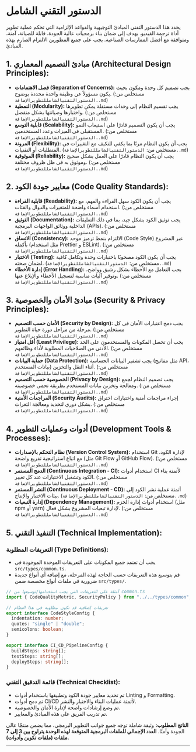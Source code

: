 # الدستور التقني الشامل

يحدد هذا الدستور التقني المبادئ التوجيهية والقواعد الإلزامية التي تحكم عملية تطوير أداة ترجمة الفيديو. يهدف إلى ضمان بناء برمجيات عالية الجودة، قابلة للصيانة، آمنة، ومتوافقة مع أفضل الممارسات الصناعية. يجب على جميع المطورين الالتزام الصارم بهذه المبادئ.

## 1. مبادئ التصميم المعماري (Architectural Design Principles):

*   **فصل الاهتمامات (Separation of Concerns):** يجب تصميم كل وحدة ومكون بحيث يكون مسؤولاً عن وظيفة واحدة محددة بوضوح. (مستخلص من: `الدستورالتقنيالشامللتطويرالإضافة..md`)
*   **النمطية (Modularity):** يجب تقسيم النظام إلى وحدات مستقلة يمكن تطويرها واختبارها وصيانتها بشكل منفصل. (مستخلص من: `الدستورالتقنيالشامللتطويرالإضافة..md`)
*   **قابلية التوسع (Scalability):** يجب أن يكون التصميم قادرًا على استيعاب النمو المستقبلي في الميزات وعدد المستخدمين. (مستخلص من: `الدستورالتقنيالشامللتطويرالإضافة..md`)
*   **المرونة (Flexibility):** يجب أن يكون النظام مرنًا بما يكفي للتكيف مع التغييرات في المتطلبات أو التقنيات. (مستخلص من: `الدستورالتقنيالشامللتطويرالإضافة..md`)
*   **الموثوقية (Reliability):** يجب أن يكون النظام قادرًا على العمل بشكل صحيح وموثوق به في ظل ظروف مختلفة. (مستخلص من: `الدستورالتقنيالشامللتطويرالإضافة..md`)

## 2. معايير جودة الكود (Code Quality Standards):

*   **قابلية القراءة (Readability):** يجب أن يكون الكود سهل القراءة والفهم، مع استخدام أسماء واضحة للمتغيرات والدوال والفئات. (مستخلص من: `الدستورالتقنيالشامللتطويرالإضافة..md`)
*   **التوثيق (Documentation):** يجب توثيق الكود بشكل جيد، بما في ذلك التعليقات الداخلية ووثائق الواجهات البرمجية (APIs). (مستخلص من: `الدستورالتقنيالشامللتطويرالإضافة..md`)
*   **الاتساق (Consistency):** الالتزام بنمط ترميز موحد (Code Style) عبر المشروع بأكمله (مثل استخدام Prettier و ESLint). (مستخلص من: `الدستورالتقنيالشامللتطويرالإضافة..md`)
*   **الاختبار (Testing):** يجب أن يكون الكود مصحوبًا باختبارات وحدة وتكامل كافية لضمان صحته. (مستخلص من: `الدستورالتقنيالشامللتطويرالإضافة..md`)
*   **إدارة الأخطاء (Error Handling):** يجب التعامل مع الأخطاء بشكل رشيق وواضح، وتوفير آليات مناسبة لتسجيل الأخطاء والإبلاغ عنها. (مستخلص من: `الدستورالتقنيالشامللتطويرالإضافة..md`)

## 3. مبادئ الأمان والخصوصية (Security & Privacy Principles):

*   **الأمان حسب التصميم (Security by Design):** يجب دمج اعتبارات الأمان في كل مرحلة من مراحل دورة حياة التطوير. (مستخلص من: `الدستورالتقنيالشامللتطويرالإضافة..md`)
*   **أقل امتياز (Least Privilege):** يجب أن تحصل المكونات والمستخدمون على الحد الأدنى من الصلاحيات المطلوبة لأداء وظائفهم. (مستخلص من: `الدستورالتقنيالشامللتطويرالإضافة..md`)
*   **حماية البيانات (Data Protection):** يجب تشفير البيانات الحساسة (مثل مفاتيح API، بيانات المستخدم) أثناء النقل والتخزين. (مستخلص من: `الدستورالتقنيالشامللتطويرالإضافة..md`)
*   **الخصوصية حسب التصميم (Privacy by Design):** يجب تصميم النظام لجمع ومعالجة وتخزين بيانات المستخدم بطريقة تحمي خصوصيته. (مستخلص من: `الدستورالتقنيالشامللتطويرالإضافة..md`)
*   **المراجعات الأمنية (Security Audits):** إجراء مراجعات أمنية واختبارات اختراق بشكل دوري لتحديد ومعالجة الثغرات. (مستخلص من: `الدستورالتقنيالشامللتطويرالإضافة..md`)

## 4. أدوات وعمليات التطوير (Development Tools & Processes):

*   **نظام التحكم بالإصدارات (Version Control System):** استخدام Git لإدارة الكود، مع اتباع استراتيجية تفريع واضحة (مثل Git Flow أو GitHub Flow). (مستخلص من: `الدستورالتقنيالشامللتطويرالإضافة..md`)
*   **الدمج المستمر (Continuous Integration - CI):** استخدام أدوات CI لأتمتة بناء الكود وتشغيل الاختبارات عند كل تغيير. (مستخلص من: `الدستورالتقنيالشامللتطويرالإضافة..md`)
*   **النشر المستمر (Continuous Deployment - CD):** أتمتة عملية نشر الكود إلى بيئات الاختبار والإنتاج. (مستخلص من: `الدستورالتقنيالشامللتطويرالإضافة..md`)
*   **إدارة التبعيات (Dependency Management):** استخدام أدوات إدارة الحزم (مثل npm أو yarn) لإدارة تبعيات المشروع بشكل فعال. (مستخلص من: `الدستورالتقنيالشامللتطويرالإضافة..md`)

## 5. التنفيذ التقني (Technical Implementation):

### التعريفات المطلوبة (Type Definitions):

*   يجب أن تعتمد جميع المكونات على التعريفات الموحدة الموجودة في `src/types/common.ts`.
*   قم بتوسيع هذه التعريفات حسب الحاجة لهذه المرحلة، مع إضافة أي أنواع جديدة ضرورية في ملفات أنواع مخصصة ضمن `src/types/`.

```typescript
// أمثلة على التعريفات التي يجب استخدامها/توسيعها من common.ts
import { CodeQualityMetric, SecurityPolicy } from "../../types/common";

// تعريفات إضافية قد تكون مطلوبة في هذا النظام
export interface CodeStyleConfig {
  indentation: number;
  quotes: "single" | "double";
  semicolons: boolean;
}

export interface CI_CD_PipelineConfig {
  buildSteps: string[];
  testSteps: string[];
  deploySteps: string[];
}
```

### قائمة التدقيق التقني (Technical Checklist):

*   تم تحديد معايير جودة الكود وتطبيقها باستخدام أدوات Linting و Formatting.
*   تم دمج أدوات CI/CD لأتمتة عمليات البناء والاختبار والنشر.
*   تم وضع إرشادات واضحة لإدارة الأمان والخصوصية.
*   تم تدريب الفريق على هذه المبادئ والمعايير.

**الناتج المطلوب:** وثيقة شاملة توجه جميع جوانب التطوير البرمجي، مما يضمن منتجًا عالي الجودة وآمنًا. **العدد الإجمالي للملفات البرمجية المتوقعة لهذه الوحدة يتراوح بين 3 إلى 7 ملفات (ملفات تكوين وأدوات).**

---
